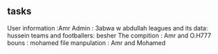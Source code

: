 ## tasks
User information :Amr 
Admin : 3abwa w abdullah 
leagues and its data: hussein 
teams and footballers: besher
The compition : Amr and O.H777
bouns : mohamed 
file manpulation : Amr and Mohamed 
